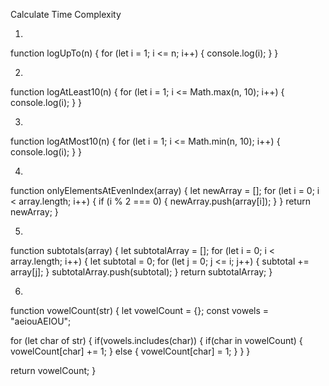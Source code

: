 Calculate Time Complexity

1.

function logUpTo(n) {
  for (let i = 1; i <= n; i++) {
    console.log(i);
  }
}

2.

function logAtLeast10(n) {
  for (let i = 1; i <= Math.max(n, 10); i++) {
    console.log(i);
  }
}

3.


function logAtMost10(n) {
  for (let i = 1; i <= Math.min(n, 10); i++) {
    console.log(i);
  }
}

4.

function onlyElementsAtEvenIndex(array) {
  let newArray = [];
  for (let i = 0; i < array.length; i++) {
    if (i % 2 === 0) {
      newArray.push(array[i]);
    }
  }
  return newArray;
}


5.

function subtotals(array) {
  let subtotalArray = [];
  for (let i = 0; i < array.length; i++) {
    let subtotal = 0;
    for (let j = 0; j <= i; j++) {
      subtotal += array[j];
    }
    subtotalArray.push(subtotal);
  }
  return subtotalArray;
}

6.


function vowelCount(str) {
  let vowelCount = {};
  const vowels = "aeiouAEIOU";

  for (let char of str) {
    if(vowels.includes(char)) {
      if(char in vowelCount) {
        vowelCount[char] += 1;
      } else {
        vowelCount[char] = 1;
      }
    }
  }

  return vowelCount;
}